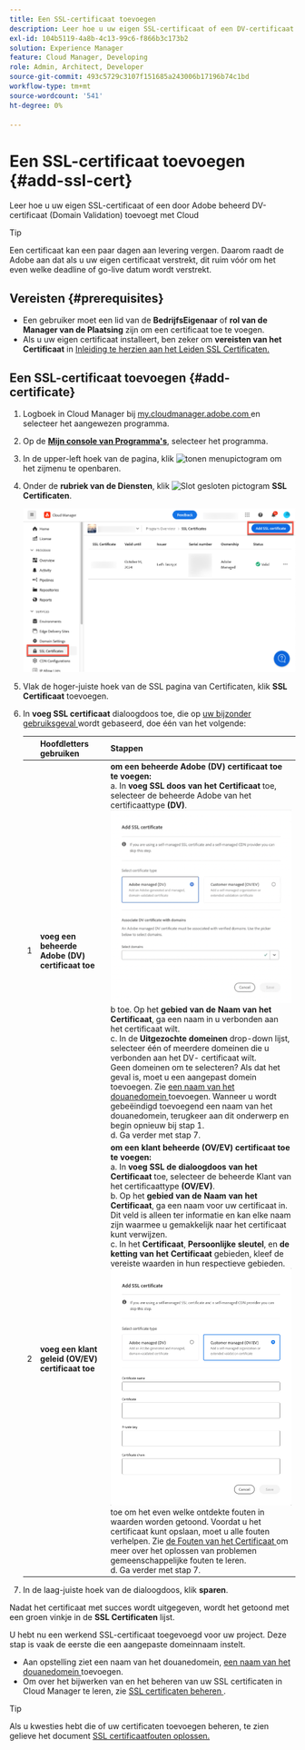 ```yaml
---
title: Een SSL-certificaat toevoegen
description: Leer hoe u uw eigen SSL-certificaat of een DV-certificaat (Domain Validation) voor Adobe kunt toevoegen met de zelfbedieningsprogramma's van Cloud Manager.
exl-id: 104b5119-4a8b-4c13-99c6-f866b3c173b2
solution: Experience Manager
feature: Cloud Manager, Developing
role: Admin, Architect, Developer
source-git-commit: 493c5729c3107f151685a243006b17196b74c1bd
workflow-type: tm+mt
source-wordcount: '541'
ht-degree: 0%

---
```



# Een SSL-certificaat toevoegen {#add-ssl-cert}

Leer hoe u uw eigen SSL-certificaat of een door Adobe beheerd DV-certificaat (Domain Validation) toevoegt met Cloud

>[!TIP]
>
>Een certificaat kan een paar dagen aan levering vergen. Daarom raadt de Adobe aan dat als u uw eigen certificaat verstrekt, dit ruim vóór om het even welke deadline of go-live datum wordt verstrekt.

## Vereisten {#prerequisites}

* Een gebruiker moet een lid van de **BedrijfsEigenaar** of **rol van de Manager van de Plaatsing** zijn om een certificaat toe te voegen.
* Als u uw eigen certificaat installeert, ben zeker om **vereisten van het Certificaat** in [ Inleiding te herzien aan het Leiden SSL Certificaten.](/help/implementing/cloud-manager/managing-ssl-certifications/introduction-to-ssl-certificates.md#requirements)

## Een SSL-certificaat toevoegen {#add-certificate}

1. Logboek in Cloud Manager bij [ my.cloudmanager.adobe.com ](https://my.cloudmanager.adobe.com/) en selecteer het aangewezen programma.
1. Op de **[Mijn console van Programma&#39;s](/help/implementing/cloud-manager/navigation.md#my-programs)**, selecteer het programma.
1. In de upper-left hoek van de pagina, klik ![ tonen menupictogram ](https://spectrum.adobe.com/static/icons/workflow_18/Smock_ShowMenu_18_N.svg) om het zijmenu te openbaren.
1. Onder de **rubriek van de Diensten**, klik ![ Slot gesloten pictogram ](https://spectrum.adobe.com/static/icons/workflow_18/Smock_LockClosed_18_N.svg) **SSL Certificaten**.

   ![ Toevoegend een SSL certificaat ](/help/implementing/cloud-manager/assets/ssl/ssl-cert-add.png)

1. Vlak de hoger-juiste hoek van de SSL pagina van Certificaten, klik **SSL Certificaat** toevoegen.

1. In **voeg SSL certificaat** dialoogdoos toe, die op [ uw bijzonder gebruiksgeval ](/help/implementing/cloud-manager/managing-ssl-certifications/introduction-to-ssl-certificates.md) wordt gebaseerd, doe één van het volgende:

   | | Hoofdletters gebruiken | Stappen |
   | --- | --- | --- |
   | 1 | **voeg een beheerde Adobe (DV) certificaat toe** | **om een beheerde Adobe (DV) certificaat toe te voegen:**<br> a. In **voeg SSL doos van het Certificaat** toe, selecteer de beheerde Adobe van het certificaattype **(DV)**.<br>![ voeg een DV- certificaat ](/help/implementing/cloud-manager/assets/ssl/add-dv-certificate.png)<br> b toe. Op het **gebied van de Naam van het Certificaat**, ga een naam in u verbonden aan het certificaat wilt.<br> c. In de **Uitgezochte domeinen** drop-down lijst, selecteer één of meerdere domeinen die u verbonden aan het DV- certificaat wilt.<br> Geen domeinen om te selecteren? Als dat het geval is, moet u een aangepast domein toevoegen. Zie [ een naam van het douanedomein ](/help/implementing/cloud-manager/custom-domain-names/add-custom-domain-name.md) toevoegen. Wanneer u wordt gebeëindigd toevoegend een naam van het douanedomein, terugkeer aan dit onderwerp en begin opnieuw bij stap 1.<br> d. Ga verder met stap 7. |
   | 2 | **voeg een klant geleid (OV/EV) certificaat toe** | **om een klant beheerde (OV/EV) certificaat toe te voegen:**<br> a. In **voeg SSL de dialoogdoos van het Certificaat** toe, selecteer de beheerde Klant van het certificaattype **(OV/EV)**.<br> b. Op het **gebied van de Naam van het Certificaat**, ga een naam voor uw certificaat in. Dit veld is alleen ter informatie en kan elke naam zijn waarmee u gemakkelijk naar het certificaat kunt verwijzen.<br> c. In het **Certificaat**, **Persoonlijke sleutel**, en **de ketting van het Certificaat** gebieden, kleef de vereiste waarden in hun respectieve gebieden.<br>![ voeg SSL doos van de certificaatdialoog ](/help/implementing/cloud-manager/assets/ssl/ssl-cert-02.png)<br> toe om het even welke ontdekte fouten in waarden worden getoond. Voordat u het certificaat kunt opslaan, moet u alle fouten verhelpen. Zie [ de Fouten van het Certificaat ](#certificate-errors) om meer over het oplossen van problemen gemeenschappelijke fouten te leren.<br> d. Ga verder met stap 7. |

1. In de laag-juiste hoek van de dialoogdoos, klik **sparen**.

Nadat het certificaat met succes wordt uitgegeven, wordt het getoond met een groen vinkje in de **SSL Certificaten** lijst.

U hebt nu een werkend SSL-certificaat toegevoegd voor uw project. Deze stap is vaak de eerste die een aangepaste domeinnaam instelt.

* Aan opstelling ziet een naam van het douanedomein, [ een naam van het douanedomein ](/help/implementing/cloud-manager/custom-domain-names/add-custom-domain-name.md) toevoegen.
* Om over het bijwerken van en het beheren van uw SSL certificaten in Cloud Manager te leren, zie [ SSL certificaten beheren ](/help/implementing/cloud-manager/managing-ssl-certifications/managing-certificates.md).

>[!TIP]
>
>Als u kwesties hebt die of uw certificaten toevoegen beheren, te zien gelieve het document [ SSL certificaatfouten oplossen.](/help/implementing/cloud-manager/managing-ssl-certifications/troubleshoot-ssl-cert.md)
